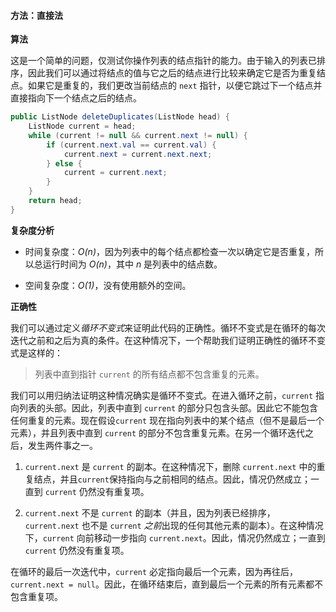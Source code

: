 #### 方法：直接法

**算法**

这是一个简单的问题，仅测试你操作列表的结点指针的能力。由于输入的列表已排序，因此我们可以通过将结点的值与它之后的结点进行比较来确定它是否为重复结点。如果它是重复的，我们更改当前结点的 `next` 指针，以便它跳过下一个结点并直接指向下一个结点之后的结点。

```java [aqCvhL***-Java]
public ListNode deleteDuplicates(ListNode head) {
    ListNode current = head;
    while (current != null && current.next != null) {
        if (current.next.val == current.val) {
            current.next = current.next.next;
        } else {
            current = current.next;
        }
    }
    return head;
}
```



**复杂度分析**

* 时间复杂度：*O(n)*，因为列表中的每个结点都检查一次以确定它是否重复，所以总运行时间为 *O(n)*，其中 *n* 是列表中的结点数。

* 空间复杂度：*O(1)*，没有使用额外的空间。

**正确性**

我们可以通过定义*循环不变式*来证明此代码的正确性。循环不变式是在循环的每次迭代之前和之后为真的条件。在这种情况下，一个帮助我们证明正确性的循环不变式是这样的：

> 列表中直到指针 `current` 的所有结点都不包含重复的元素。

我们可以用归纳法证明这种情况确实是循环不变式。在进入循环之前，`current` 指向列表的头部。因此，列表中直到 `current` 的部分只包含头部。因此它不能包含任何重复的元素。现在假设`current` 现在指向列表中的某个结点（但不是最后一个元素），并且列表中直到 `current` 的部分不包含重复元素。在另一个循环迭代之后，发生两件事之一。

1. `current.next` 是 `current` 的副本。在这种情况下，删除 `current.next` 中的重复结点，并且`current`保持指向与之前相同的结点。因此，情况仍然成立；一直到 `current` 仍然没有重复项。
   
2. `current.next` 不是 `current` 的副本（并且，因为列表已经排序，`current.next` 也不是 `current` *之前*出现的任何其他元素的副本）。在这种情况下，`current` 向前移动一步指向 `current.next`。因此，情况仍然成立；一直到 `current` 仍然没有重复项。

在循环的最后一次迭代中，`current` 必定指向最后一个元素，因为再往后，`current.next = null`。因此，在循环结束后，直到最后一个元素的所有元素都不包含重复项。